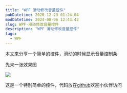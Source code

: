 ```yaml
---
title: "WPF 滑动修改音量控件"
pubDatetime: 2020-12-23 01:24:04
modDatetime: 2024-08-06 12:43:42
slug: WPF-滑动修改音量控件
description: "WPF 滑动修改音量控件"
tags:
  - WPF
---
```





本文来分享一个简单的控件，滑动的时候显示音量控制条

<!--more-->


<!-- CreateTime:2020/12/23 9:24:04 -->


<!-- 发布 -->

先来一张效果图

<!-- ![](images/img-WPF 滑动修改音量控件0.gif) -->

![](images/img-lindexi%2FWPF%2520%25E6%25BB%2591%25E5%258A%25A8%25E4%25-modify-a73e6c964a3a430dfba2d810442b400a.gif)

这是一个特别简单的控件，代码放在[github](https://github.com/lindexi/lindexi_gd/tree/aa1ba2b2/KeenaihemchiQallhawearhina)欢迎小伙伴访问

